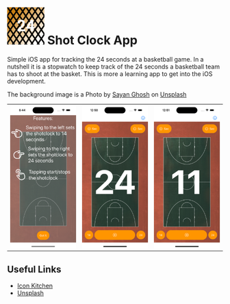 # ![ShotClockIcon](./resources/icon/ios/AppIcon-29@3x.png) Shot Clock App

Simple iOS app for tracking the 24 seconds at a basketball game.
In a nutshell it is a stopwatch to keep track of the 24 seconds a basketball team has to shoot at the basket.
This is more a learning app to get into the iOS development.

The background image is a Photo by [Sayan Ghosh](https://unsplash.com/@7th_verse) on [Unsplash](https://unsplash.com/s/photos/Basketball-court?utm_source=unsplash&utm_medium=referral&utm_content=creditCopyText)

||||
|---|---|---|
|![Onboarding View](./resources/screenshots/onboardingview.png)|![MainView 24](./resources/screenshots/mainview_24.png)| ![Main View Running](./resources/screenshots/mainview_running.png)|

## Useful Links

* [Icon Kitchen](https://icon.kitchen)
* [Unsplash](https://unsplash.com)
